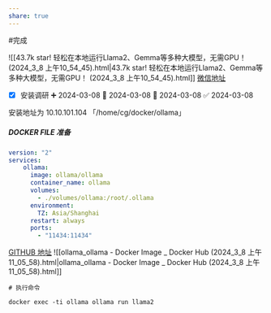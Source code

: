 ```yaml
---
share: true
---
```



#完成 

![[43.7k star! 轻松在本地运行Llama2、Gemma等多种大模型，无需GPU！ (2024_3_8 上午10_54_45).html|43.7k star! 轻松在本地运行Llama2、Gemma等多种大模型，无需GPU！ (2024_3_8 上午10_54_45).html]]
[微信地址](https://mp.weixin.qq.com/s/CqtvMA5jjJivudcHyd2Mag)


- [x] 安装调研 ➕ 2024-03-08 🛫 2024-03-08 📅 2024-03-08 ✅ 2024-03-08

安装地址为 10.10.101.104 「/home/cg/docker/ollama」
##### DOCKER FILE 准备

```yaml
version: "2"
services:
    ollama:
      image: ollama/ollama
      container_name: ollama
      volumes:
        - ./volumes/ollama:/root/.ollama
      environment:
        TZ: Asia/Shanghai
      restart: always
      ports:
        - "11434:11434"
```


[GITHUB 地址](https://hub.docker.com/r/ollama/ollama)
![[ollama_ollama - Docker Image _ Docker Hub (2024_3_8 上午11_05_58).html|ollama_ollama - Docker Image _ Docker Hub (2024_3_8 上午11_05_58).html]]

```shell
# 执行命令

docker exec -ti ollama ollama run llama2
```

